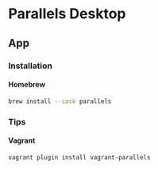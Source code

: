 # Parallels Desktop

## App

### Installation

#### Homebrew

```sh
brew install --cask parallels
```

### Tips

#### Vagrant

```sh
vagrant plugin install vagrant-parallels
```

<!--
FALL23
-->
